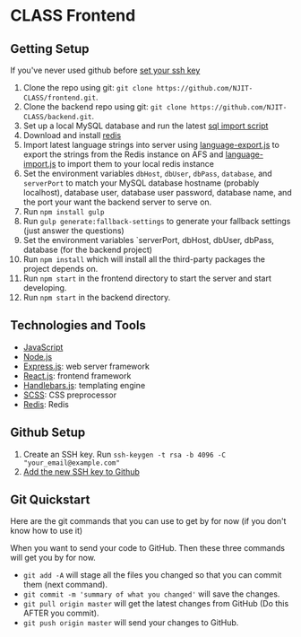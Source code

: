 # CLASS Frontend

## Getting Setup

If you've never used github before [set your ssh key](#github-setup)

1. Clone the repo using git: `git clone https://github.com/NJIT-CLASS/frontend.git`.
2. Clone the backend repo using git: `git clone https://github.com/NJIT-CLASS/backend.git`.
3. Set up a local MySQL database and run the latest [sql import script](https://github.com/NJIT-CLASS/Configuration/blob/master/class_2016-05-03.sql)
4. Download and install [redis](http://redis.io)
5. Import latest language strings into server using [language-export.js](https://github.com/NJIT-CLASS/Configuration/blob/master/language-export.js) to export the strings from the Redis instance on AFS and [language-import.js](https://github.com/NJIT-CLASS/Configuration/blob/master/language-import.js) to import them to your local redis instance
6. Set the environment variables `dbHost`, `dbUser`, `dbPass`, `database`, and `serverPort` to match your MySQL database hostname (probably localhost), database user, database user password, database name, and the port your want the backend server to serve on.
7. Run `npm install gulp`
8. Run `gulp generate:fallback-settings` to generate your fallback settings (just answer the questions)
9. Set the environment variables `serverPort, dbHost, dbUser, dbPass, database (for the backend project)
10. Run `npm install` which will install all the third-party packages the project depends on.
11. Run `npm start` in the frontend directory to start the server and start developing.
12. Run `npm start` in the backend directory.

## Technologies and Tools

- [JavaScript](https://developer.mozilla.org/en-US/docs/Web/JavaScript)
- [Node.js](https://nodejs.org/en/)
- [Express.js](http://expressjs.com/en/4x/api.html): web server framework
- [React.js](https://facebook.github.io/react/index.html): frontend framework
- [Handlebars.js](http://handlebarsjs.com/expressions.html): templating engine
- [SCSS](http://sass-lang.com/guide): CSS preprocessor
- [Redis](http://redis.io/): Redis

## Github Setup

1. Create an SSH key. Run `ssh-keygen -t rsa -b 4096 -C "your_email@example.com"`
2. [Add the new SSH key to Github](https://help.github.com/articles/adding-a-new-ssh-key-to-your-github-account/#platform-mac)

## Git Quickstart

Here are the git commands that you can use to get by for now (if you don't know how to use it)

When you want to send your code to GitHub. Then these three commands will get you by for now.
- `git add -A` will stage all the files you changed so that you can commit them (next command).
- `git commit -m 'summary of what you changed'` will save the changes.
- `git pull origin master` will get the latest changes from GitHub (Do this AFTER you commit).
- `git push origin master` will send your changes to GitHub.
